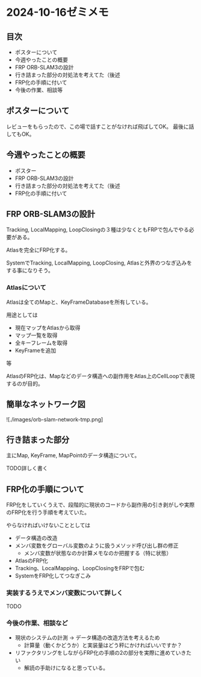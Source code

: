 # 2024-10-16ゼミメモ

## 目次

- ポスターについて
- 今週やったことの概要
- FRP ORB-SLAM3の設計
- 行き詰まった部分の対処法を考えてた（後述
- FRP化の手順に付いて
- 今後の作業、相談等

## ポスターについて

レビューをもらったので、この場で話すことがなければ飛ばしてOK。
最後に話してもOK。

## 今週やったことの概要

- ポスター
- FRP ORB-SLAM3の設計
- 行き詰まった部分の対処法を考えてた（後述
- FRP化の手順に付いて

## FRP ORB-SLAM3の設計

Tracking, LocalMapping, LoopClosingの３種は少なくともFRPで包んでやる必要がある。

Atlasを完全にFRP化する。

SystemでTracking, LocalMapping, LoopClosing, Atlasと外界のつなぎ込みをする事になりそう。

### Atlasについて

Atlasは全てのMapと、KeyFrameDatabaseを所有している。

用途としては

- 現在マップをAtlasから取得
- マップ一覧を取得
- 全キーフレームを取得
- KeyFrameを追加

等

AtlasのFRP化は、Mapなどのデータ構造への副作用をAtlas上のCellLoopで表現するのが目的。

## 簡単なネットワーク図

![./images/orb-slam-network-tmp.png]

## 行き詰まった部分

主にMap, KeyFrame, MapPointのデータ構造について。

TODO詳しく書く

## FRP化の手順について

FRP化をしていくうえで、段階的に現状のコードから副作用の引き剥がしや実際のFRP化を行う手順を考えていた。

やらなければいけないこととしては

- データ構造の改造
- メンバ変数をグローバル変数のように扱うメソッド呼び出し群の修正
  - メンバ変数が状態なのか計算メモなのか把握する（特に状態）
- AtlasのFRP化
- Tracking、LocalMapping、LoopClosingをFRPで包む
- SystemをFRP化してつなぎこみ

### 実装するうえでメンバ変数について詳しく

TODO

### 今後の作業、相談など

- 現状のシステムの計測 → データ構造の改造方法を考えるため
  - 計算量（動くかどうか）と実装量はどう秤にかければいいですか？
- リファクタリングをしながらFRP化の手順の2の部分を実際に進めていきたい
  - 解読の手助けになると思っている。

